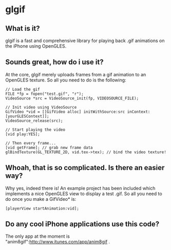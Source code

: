 # glgif

## What is it?

glgif is a fast and comprehensive library for playing back .gif animations on the iPhone using OpenGLES.

## Sounds great, how do i use it?

At the core, glgif merely uploads frames from a gif animation to an OpenGLES texture. So all you need to do is the following:

    // Load the gif
    FILE *fp = fopen("test.gif", "r");
    VideoSource *src = VideoSource_init(fp, VIDEOSOURCE_FILE);
    
    // Init video using VideoSource
    GifVideo *vid = [[GifVideo alloc] initWithSource:src inContext:[yourGLESContext]];
    VideoSource_release(src);
    
    // Start playing the video
    [vid play:YES];
    
    // Then every frame...
    [vid getFrame]; // grab new frame data
    glBindTexture(GL_TEXTURE_2D, vid.tex->tex); // bind the video texture!
    
## Whoah, that is so complicated. Is there an easier way?

Why yes, indeed there is! An example project has been included which implements a nice OpenGLES view to display a test .gif. So all you need to do once you make a GifVideo* is:

    [playerView startAnimation:vid]; 

## Do any cool iPhone applications use this code?

The only app at the moment is "anim8gif":http://www.itunes.com/app/anim8gif .
